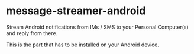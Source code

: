 message-streamer-android
========================

Stream Android notifications from IMs / SMS to your Personal Computer(s) and reply from there.

This is the part that has to be installed on your Android device.
